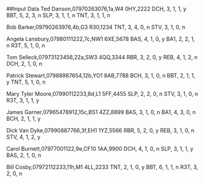 ##Input Data
Ted Danson,07970263076,1a,W4 0HY,2222
DCH, 3, 1, 1, y
BBT, 5, 2, 3, n
SLP, 3, 1, 1, n
TNT, 3, 1, 1, n

Bob Barker,09790263976,4b,G3 R30,1234
TNT, 3, 4, 0, n
STV, 3, 1, 0, n

Angela Lansbury,07980111222,7c,NW1 6XE,5678
BAS, 4, 1, 0, y
BA1, 2, 2, 1, n
R3T, 5, 1, 0, n

Tom Selleck,07973123456,22a,SW3 4QQ,3344
RBR, 3, 2, 0, y
REB, 4, 1, 2, n
DCH, 2, 1, 0, n

Patrick Stewart,07988987654,12b,YO1 8AB,7788
BCH, 3, 1, 0, n
BBT, 2, 1, 1, y
TNT, 5, 1, 0, n

Mary Tyler Moore,07990112233,8d,L1 5FF,4455
SLP, 2, 2, 0, n
STV, 3, 1, 0, n
R3T, 3, 1, 1, y

James Garner,07965478912,15c,BS1 4ZZ,8899
BAS, 3, 1, 0, n
BA1, 4, 3, 0, n
BCH, 2, 1, 1, y

Dick Van Dyke,07990887766,3f,EH1 1YZ,5566
RBR, 5, 2, 0, y
REB, 3, 1, 0, n
STV, 4, 1, 2, y

Carol Burnett,07977001122,9e,CF10 1AA,9900
DCH, 4, 1, 0, n
SLP, 3, 1, 1, y
BAS, 2, 1, 0, n

Bill Cosby,07972112233,11h,M1 4LL,2233
TNT, 2, 1, 0, y
BBT, 6, 1, 1, n
R3T, 3, 2, 0, n
